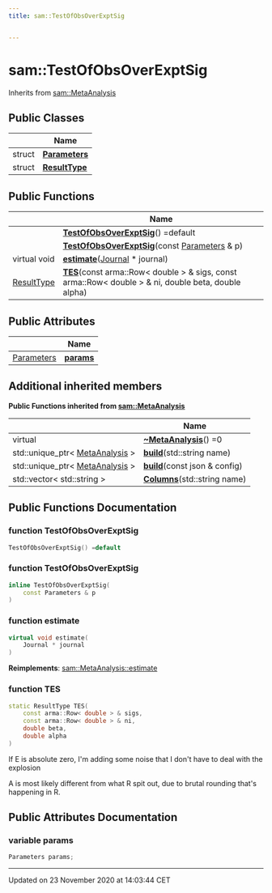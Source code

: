 ```yaml
---
title: sam::TestOfObsOverExptSig


---
```


# sam::TestOfObsOverExptSig








Inherits from [sam::MetaAnalysis](/doxygen/Classes/classsam_1_1_meta_analysis/)



## Public Classes

|                | Name           |
| -------------- | -------------- |
| struct | **[Parameters](/doxygen/Classes/structsam_1_1_test_of_obs_over_expt_sig_1_1_parameters/)**  |
| struct | **[ResultType](/doxygen/Classes/structsam_1_1_test_of_obs_over_expt_sig_1_1_result_type/)**  |








## Public Functions

|                | Name           |
| -------------- | -------------- |
|  | **[TestOfObsOverExptSig](/doxygen/Classes/classsam_1_1_test_of_obs_over_expt_sig/#function-testofobsoverexptsig)**() =default  |
|  | **[TestOfObsOverExptSig](/doxygen/Classes/classsam_1_1_test_of_obs_over_expt_sig/#function-testofobsoverexptsig)**(const [Parameters](/doxygen/Classes/structsam_1_1_test_of_obs_over_expt_sig_1_1_parameters/) & p)  |
| virtual void | **[estimate](/doxygen/Classes/classsam_1_1_test_of_obs_over_expt_sig/#function-estimate)**([Journal](/doxygen/Classes/classsam_1_1_journal/) * journal)  |
| [ResultType](/doxygen/Classes/structsam_1_1_test_of_obs_over_expt_sig_1_1_result_type/) | **[TES](/doxygen/Classes/classsam_1_1_test_of_obs_over_expt_sig/#function-tes)**(const arma::Row< double > & sigs, const arma::Row< double > & ni, double beta, double alpha)  |


## Public Attributes

|                | Name           |
| -------------- | -------------- |
| [Parameters](/doxygen/Classes/structsam_1_1_test_of_obs_over_expt_sig_1_1_parameters/) | **[params](/doxygen/Classes/classsam_1_1_test_of_obs_over_expt_sig/#variable-params)**  |




## Additional inherited members










**Public Functions inherited from [sam::MetaAnalysis](/doxygen/Classes/classsam_1_1_meta_analysis/)**

|                | Name           |
| -------------- | -------------- |
| virtual  | **[~MetaAnalysis](/doxygen/Classes/classsam_1_1_meta_analysis/#function-~metaanalysis)**() =0  |
| std::unique_ptr< [MetaAnalysis](/doxygen/Classes/classsam_1_1_meta_analysis/) > | **[build](/doxygen/Classes/classsam_1_1_meta_analysis/#function-build)**(std::string name)  |
| std::unique_ptr< [MetaAnalysis](/doxygen/Classes/classsam_1_1_meta_analysis/) > | **[build](/doxygen/Classes/classsam_1_1_meta_analysis/#function-build)**(const json & config)  |
| std::vector< std::string > | **[Columns](/doxygen/Classes/classsam_1_1_meta_analysis/#function-columns)**(std::string name)  |















## Public Functions Documentation

### function TestOfObsOverExptSig

```cpp
TestOfObsOverExptSig() =default
```





























### function TestOfObsOverExptSig

```cpp
inline TestOfObsOverExptSig(
    const Parameters & p
)
```





























### function estimate

```cpp
virtual void estimate(
    Journal * journal
)
```


























**Reimplements**: [sam::MetaAnalysis::estimate](/doxygen/Classes/classsam_1_1_meta_analysis/#function-estimate)




### function TES

```cpp
static ResultType TES(
    const arma::Row< double > & sigs,
    const arma::Row< double > & ni,
    double beta,
    double alpha
)
```




























If E is absolute zero, I'm adding some noise that I don't have to deal with the explosion


A is most likely different from what R spit out, due to brutal rounding that's happening in R.



## Public Attributes Documentation

### variable params

```cpp
Parameters params;
```

































-------------------------------

Updated on 23 November 2020 at 14:03:44 CET